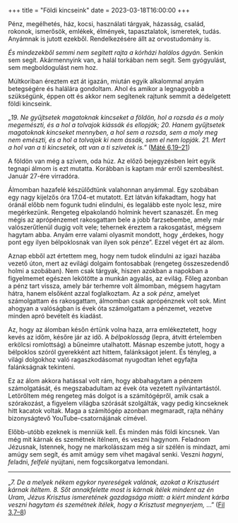 +++
title = "Földi kincseink"
date = 2023-03-18T16:00:00
+++

Pénz, megélhetés, ház, kocsi, használati tárgyak,
házasság, család, rokonok, ismerősök,
emlékek, élmények,
tapasztalatok, ismeretek, tudás.
Anyámnak is jutott ezekből.
Rendelkezésére állt az orvostudomány is.

*És mindezekből semmi nem segített rajta a kórházi halálos ágyán.*
Senkin sem segít.
Akármennyink van, a halál torkában nem segít.
Sem gyógyulást,
sem megboldogulást
nem hoz.

Múltkoriban éreztem ezt át igazán,
miután egyik alkalommal anyám betegségére és halálára gondoltam.
Ahol és amikor a legnagyobb a szükségünk,
éppen ott és akkor nem segítenek rajtunk semmit
a dédelgetett földi kincseink.

„<i>19\. Ne gyűjtsetek magatoknak kincseket a földön, hol a rozsda és a
moly megemészti, és a hol a tolvajok kiássák és ellopják; 20\. Hanem
gyűjtsetek magatoknak kincseket mennyben, a hol sem a rozsda, sem a moly
meg nem emészti, és a hol a tolvajok ki nem ássák, sem el nem lopják.
21\. Mert a hol van a ti kincsetek, ott van a ti szívetek is.</i>”
([Máté 6,19–21](https://mek.oszk.hu/00100/00161/html/uj/mat/chap006.html#para_19))

A földön van még a szívem, oda húz.
Az előző bejegyzésben leírt egyik tegnapi álmom is ezt mutatta.
Korábban is kaptam már erről szembesítést.
Január 27-ére virradóra.

Álmomban hazafelé készülődtünk valahonnan anyámmal.
Egy szobában egy nagy kijelzős óra 17.04-et mutatott.
Ezt látván kifakadtam,
hogy hat óránál előbb nem fogunk tudni elindulni,
és legalább este nyolc lesz, mire megérkezünk.
Rengeteg elpakolandó holmink hevert szanaszét.
Én meg mégis az aprópénzemet rakosgattam bele a jobb farzsebembe,
amely már valószerűtlenül dugig volt vele;
tehernek éreztem a rakosgatást,
mégsem hagytam abba.
Anyám erre valami olyasmit mondott,
hogy „érdekes, hogy pont egy ilyen bélpoklosnak van ilyen sok pénze”.
Ezzel véget ért az álom.

Aznap ebből azt értettem meg,
hogy nem tudok elindulni az igazi hazába vezető úton,
mert az evilági dolgaim fontosabbak
(rengeteg összeszedendő holmi a szobában).
Nem csak tárgyak, hiszen azokban a napokban
a figyelmemet egészen lekötötte a munkán agyalás, az evilág.
Főleg azonban a pénz tart vissza,
amely bár terhemre volt álmomban,
mégsem hagytam hátra, hanem elsőként azzal foglalkoztam.
Az a *sok pénz*, amelyet számolgattam és rakosgattam,
álmomban csak aprópénznek volt sok.
Mint ahogyan a valóságban is
évek óta számolgattam a pénzemet,
vezetve minden apró bevételt és kiadást.

Az, hogy az álomban későn értünk volna haza,
arra emlékeztetett, hogy kevés az időm, későre jár az idő.
A *bélpoklosság* (lepra, átvitt értelemben erkölcsi romlottság)
a bűneimre utalhatott.
Másnap eszembe jutott,
hogy a bélpoklos szóról
gyerekként azt hittem,
falánkságot jelent.
És tényleg, a világi dolgokhoz való ragaszkodásomat
nyugodtan lehet egyfajta falánkságnak tekinteni.

Ez az álom akkora hatással volt rám,
hogy abbahagytam a pénzem számolgatását,
és megszabadultam az évek óta vezetett nyilvántartástól.
Letöröltem még rengeteg más dolgot is a számítógépről,
amik csak a szórakozást, a figyelem világba szórását szolgálták,
vagy pedig kincseknek hitt kacatok voltak.
Maga a számítógép azonban megmaradt,
rajta néhány bizonyságtevő YouTube-csatornájának címével.

Előbb-utóbb ezeknek is menniük kell.
És minden más földi kincsnek.
Van még mit kárnak és szemétnek ítélnem,
és veszni hagynom.
Feladnom Jézusnak, Istennek,
hogy ne markolásszam még a sír szélén is mindazt,
ami amúgy sem segít,
és amit amúgy sem vihet magával senki.
Veszni *hagyni*,
*fel*adni, *felfelé* nyújtani,
nem fogcsikorgatva lemondani.

* * *

„<i>7. De a melyek nékem egykor nyereségek valának,
azokat a Krisztusért kárnak ítéltem.
8. Sőt annakfelette most is kárnak ítélek mindent
az én Uram, Jézus Krisztus ismeretének gazdagsága miatt:
a kiért mindent kárba veszni hagytam és szemétnek ítélek,
hogy a Krisztust megnyerjem,</i> …”
([Fil 3,7–8](https://mek.oszk.hu/00100/00161/html/uj/fil/chap003.html#para_7))
